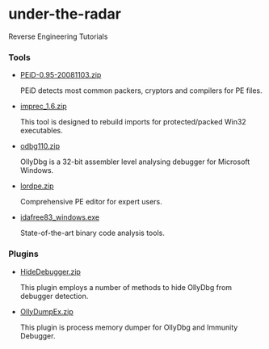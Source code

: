 # under-the-radar
Reverse Engineering Tutorials

### Tools
- [PEiD-0.95-20081103.zip](http://www.softpedia.com/get/Programming/Packers-Crypters-Protectors/PEiD-updated.shtml)

  PEiD detects most common packers, cryptors and compilers for PE files.

- [imprec_1.6.zip](https://github.com/trietptm/Import_REConstructor-Archive)

  This tool is designed to rebuild imports for protected/packed Win32 executables.

- [odbg110.zip](http://www.ollydbg.de/odbg110.zip)

  OllyDbg is a 32-bit assembler level analysing debugger for Microsoft Windows.

- [lordpe.zip](https://www.softpedia.com/get/Programming/File-Editors/LordPE.shtml)

  Comprehensive PE editor for expert users.

- [idafree83_windows.exe](https://out7.hex-rays.com/files/idafree83_windows.exe)

  State-of-the-art binary code analysis tools.

### Plugins
- [HideDebugger.zip](https://www.aldeid.com/wiki/OllyDbg/HideDebugger)

  This plugin employs a number of methods to hide OllyDbg from debugger detection.

- [OllyDumpEx.zip](https://low-priority.appspot.com/ollydumpex/OllyDumpEx.zip)

  This plugin is process memory dumper for OllyDbg and Immunity Debugger.

